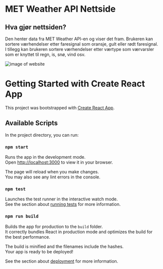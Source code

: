 # MET Weather API Nettside

## Hva gjør nettsiden?

Den henter data fra MET Weather API-en og viser det fram.
Brukeren kan sortere værhendelser etter faresignal som oransje, gult eller rødt faresignal.
I tillegg kan brukeren sortere værhendelser etter værtype som værvarsler som er knyttet til regn, is, snø, vind osv.

<picture>
 <img alt="image of website" src="https://oscarstoreimages.blob.core.windows.net/oscarimagecontainer/enkelt bilde nettside.PNG">
</picture>

# Getting Started with Create React App

This project was bootstrapped with [Create React App](https://github.com/facebook/create-react-app).

## Available Scripts

In the project directory, you can run:

### `npm start`

Runs the app in the development mode.\
Open [http://localhost:3000](http://localhost:3000) to view it in your browser.

The page will reload when you make changes.\
You may also see any lint errors in the console.

### `npm test`

Launches the test runner in the interactive watch mode.\
See the section about [running tests](https://facebook.github.io/create-react-app/docs/running-tests) for more information.

### `npm run build`

Builds the app for production to the `build` folder.\
It correctly bundles React in production mode and optimizes the build for the best performance.

The build is minified and the filenames include the hashes.\
Your app is ready to be deployed!

See the section about [deployment](https://facebook.github.io/create-react-app/docs/deployment) for more information.


